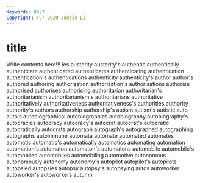 ```yaml
---
Keywords: 8827
Copyright: (C) 2020 Junjie Li
---
```


# title

Write contents here!!!
ies
austerity 
austerity's 
authentic 
authentically 
authenticate 
authenticated 
authenticates 
authenticating 
authentication 
authentication's
authentications 
authenticity 
authenticity's 
author 
author's 
authored 
authoring 
authorisation 
authorisation's 
authorisations
authorise 
authorised 
authorises 
authorising 
authoritarian 
authoritarian's 
authoritarianism 
authoritarianism's 
authoritarians 
authoritative
authoritatively 
authoritativeness 
authoritativeness's 
authorities 
authority 
authority's 
authors 
authorship 
authorship's 
autism
autism's 
autistic 
auto 
auto's 
autobiographical 
autobiographies 
autobiography 
autobiography's 
autocracies 
autocracy
autocracy's 
autocrat 
autocrat's 
autocratic 
autocratically 
autocrats 
autograph 
autograph's 
autographed 
autographing
autographs 
autoimmune 
automata 
automate 
automated 
automates 
automatic 
automatic's 
automatically 
automatics
automating 
automation 
automation's 
automaton 
automaton's 
automatons 
automobile 
automobile's 
automobiled 
automobiles
automobiling 
automotive 
autonomous 
autonomously 
autonomy 
autonomy's 
autopilot 
autopilot's 
autopilots 
autopsied
autopsies 
autopsy 
autopsy's 
autopsying 
autos 
autoworker 
autoworker's 
autoworkers 
autumn 
